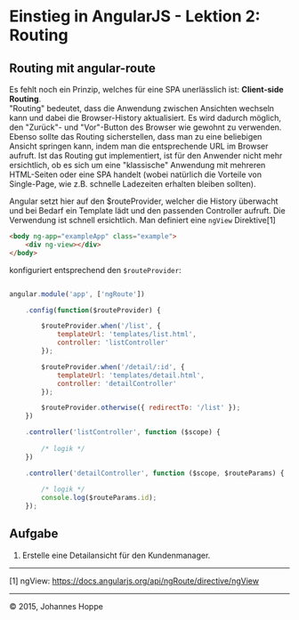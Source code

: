 # Einstieg in AngularJS - Lektion 2: Routing

## Routing mit angular-route


Es fehlt noch ein Prinzip, welches für eine SPA unerlässlich ist: **Client-side Routing**.  
"Routing" bedeutet, dass die Anwendung zwischen Ansichten wechseln kann und dabei die Browser-History aktualisiert. Es wird dadurch möglich, den "Zurück"- und "Vor"-Button des Browser wie gewohnt zu verwenden. Ebenso sollte das Routing sicherstellen, dass man zu eine beliebigen Ansicht springen kann, indem man die entsprechende URL im Browser aufruft. Ist das Routing gut implementiert, ist für den Anwender nicht mehr ersichtlich, ob es sich um eine "klassische" Anwendung mit mehreren HTML-Seiten oder eine SPA handelt (wobei natürlich die Vorteile von Single-Page, wie z.B. schnelle Ladezeiten erhalten bleiben sollten).

Angular setzt hier auf den $routeProvider, welcher die History überwacht und bei Bedarf ein Template lädt und den passenden Controller aufruft. Die Verwendung ist schnell ersichtlich. Man definiert eine `ngView` Direktive[1]

```html
<body ng-app="exampleApp" class="example">
    <div ng-view></div>
</body>
```

konfiguriert entsprechend den `$routeProvider`:


```javascript

angular.module('app', ['ngRoute'])

    .config(function($routeProvider) {

        $routeProvider.when('/list', {
            templateUrl: 'templates/list.html',
            controller: 'listController'
        });

        $routeProvider.when('/detail/:id', {
            templateUrl: 'templates/detail.html',
            controller: 'detailController'
        });

        $routeProvider.otherwise({ redirectTo: '/list' });
    })

    .controller('listController', function ($scope) {
        
        /* logik */
    })

    .controller('detailController', function ($scope, $routeParams) {
        
        /* logik */
        console.log($routeParams.id);
    });
```

## Aufgabe

1. Erstelle eine Detailansicht für den Kundenmanager.

<hr>

[1] ngView: https://docs.angularjs.org/api/ngRoute/directive/ngView

<hr>

&copy; 2015, Johannes Hoppe
